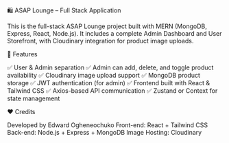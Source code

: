 🛍️ ASAP Lounge – Full Stack Application

This is the full-stack ASAP Lounge project built with MERN (MongoDB, Express, React, Node.js).
It includes a complete Admin Dashboard and User Storefront, with Cloudinary integration for product image uploads.

🚀 Features

✅ User & Admin separation
✅ Admin can add, delete, and toggle product availability
✅ Cloudinary image upload support
✅ MongoDB product storage
✅ JWT authentication (for admin)
✅ Frontend built with React & Tailwind CSS
✅ Axios-based API communication
✅ Zustand or Context for state management

❤️ Credits

Developed by Edward Ogheneochuko
Front-end: React + Tailwind CSS
Back-end: Node.js + Express + MongoDB
Image Hosting: Cloudinary